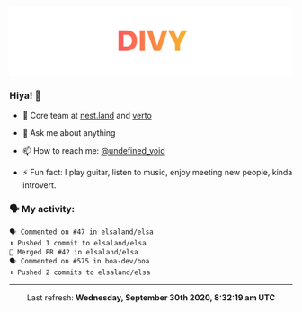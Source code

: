 
![](https://github.com/divy-work/divy-work/raw/master/assets/divy.png)

### Hiya! 👋

- 🔭 Core team at [nest.land](https://github.com/nestdotland/nest.land) and [verto](https://github.com/useverto/verto)

- 💬 Ask me about anything

- 📫 How to reach me: [@undefined_void](https://instagram.com/divy.exe)

- ⚡ Fun fact: I play guitar, listen to music, enjoy meeting new people, kinda introvert.

### 🗣 My activity:

```
🗣 Commented on #47 in elsaland/elsa
⬆️ Pushed 1 commit to elsaland/elsa
🎉 Merged PR #42 in elsaland/elsa
🗣 Commented on #575 in boa-dev/boa
⬆️ Pushed 2 commits to elsaland/elsa
```

------------
<p align="center">Last refresh: <b>Wednesday, September 30th 2020, 8:32:19 am UTC</b></p>
